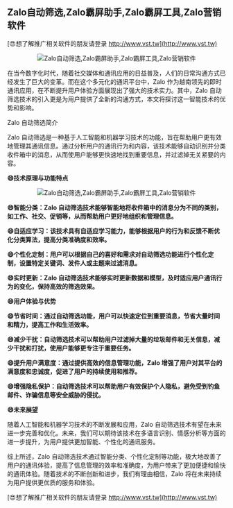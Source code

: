 ## **Zalo自动筛选,Zalo霸屏助手,Zalo霸屏工具,Zalo营销软件**

[😍想了解推广相关软件的朋友请登录 http://www.vst.tw](http://www.vst.tw)

 <center><img src="https://vst.tw/MP4/tuiguang/png/4.png" alt="Zalo自动筛选,Zalo霸屏助手,Zalo霸屏工具,Zalo营销软件"></center>

在当今数字化时代，随着社交媒体和通讯应用的日益普及，人们的日常沟通方式已经发生了巨大的变革。而在这个多元化的通讯平台中，Zalo 作为越南领先的即时通讯应用，在不断提升用户体验方面展现出了强大的技术实力。其中，Zalo 自动筛选技术的引入更是为用户提供了全新的沟通方式，本文将探讨这一智能技术的优势和影响。

Zalo 自动筛选简介

Zalo 自动筛选是一种基于人工智能和机器学习技术的功能，旨在帮助用户更有效地管理其通讯信息。通过分析用户的通讯行为和内容，该技术能够自动识别并分类收件箱中的消息，从而使用户能够更快速地找到重要信息，并过滤掉无关紧要的内容。

**😄技术原理与功能特点**

 <center><img src="https://vst.tw/MP4/tuiguang/png/5.png" alt="Zalo自动筛选,Zalo霸屏助手,Zalo霸屏工具,Zalo营销软件"></center>

**😄智能分类：Zalo 自动筛选技术能够智能地将收件箱中的消息分为不同的类别，如工作、社交、促销等，从而帮助用户更好地组织和管理信息。**

**😄自适应学习：该技术具有自适应学习能力，能够根据用户的行为和反馈不断优化分类算法，提高分类准确度和效率。**

**😄个性化定制：用户可以根据自己的喜好和需求对自动筛选功能进行个性化定制，设置特定关键词、发件人或主题来过滤消息。**

**😄实时更新：Zalo 自动筛选技术能够实时更新数据和模型，及时适应用户通讯行为的变化，保持高效的筛选效果。**

**😄用户体验与优势**

**😄节省时间：通过自动筛选功能，用户可以快速定位到重要消息，节省大量时间和精力，提高工作和生活效率。**

**😄减少干扰：自动筛选技术可以帮助用户过滤掉大量的垃圾邮件和无关信息，减少干扰和打扰，使用户能够更专注于重要任务。**

**😄提升用户满意度：通过提供高效的信息管理功能，Zalo 增强了用户对其平台的满意度和忠诚度，促进了用户的持续使用和推荐。**

**😄增强隐私保护：自动筛选技术可以帮助用户有效保护个人隐私，避免受到钓鱼邮件、诈骗信息等安全威胁的侵扰。**

**😄未来展望**

随着人工智能和机器学习技术的不断发展和应用，Zalo 自动筛选技术有望在未来进一步完善和优化。未来，我们可以期待该技术在多语言识别、情感分析等方面的进一步提升，为用户提供更加智能、个性化的通讯服务。

综上所述，Zalo 自动筛选技术通过智能分类、个性化定制等功能，极大地改善了用户的通讯体验，提高了信息管理的效率和准确度，为用户带来了更加便捷和愉快的通讯体验。随着技术的不断创新和进步，我们有理由相信，Zalo 将在未来持续为用户提供更优质的服务和体验。

[😍想了解推广相关软件的朋友请登录 http://www.vst.tw](http://www.vst.tw)



